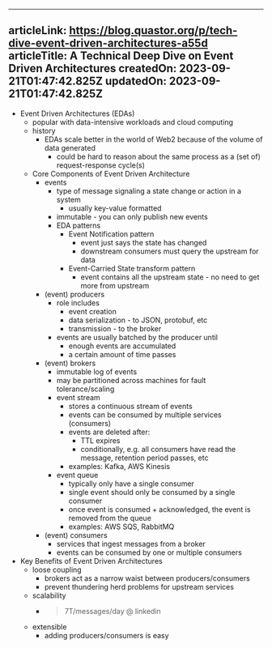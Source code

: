 -----------------------
articleLink: https://blog.quastor.org/p/tech-dive-event-driven-architectures-a55d
articleTitle: A Technical Deep Dive on Event Driven Architectures
createdOn: 2023-09-21T01:47:42.825Z
updatedOn: 2023-09-21T01:47:42.825Z
-----------------------

- Event Driven Architectures (EDAs)
  - popular with data-intensive workloads and cloud computing
  - history
    - EDAs scale better in the world of Web2 because of the volume of data generated
      - could be hard to reason about the same process as a (set of) request-response cycle(s)
  - Core Components of Event Driven Architecture
    - events
      - type of message signaling a state change or action in a system
        - usually key-value formatted
      - immutable - you can only publish new events
      - EDA patterns
        - Event Notification pattern
          - event just says the state has changed
          - downstream consumers must query the upstream for data
        - Event-Carried State transform pattern
          - event contains all the upstream state - no need to get more from upstream
    - (event) producers
      - role includes
        - event creation
        - data serialization - to JSON, protobuf, etc
        - transmission - to the broker
      - events are usually batched by the producer until
        - enough events are accumulated
        - a certain amount of time passes
    - (event) brokers
      - immutable log of events
      - may be partitioned across machines for fault tolerance/scaling
      - event stream
        - stores a continuous stream of events
        - events can be consumed by multiple services (consumers)
        - events are deleted after:
          - TTL expires
          - conditionally, e.g. all consumers have read the message, retention period passes, etc
        - examples: Kafka, AWS Kinesis
      - event queue
        - typically only have a single consumer
        - single event should only be consumed by a single consumer
        - once event is consumed + acknowledged, the event is removed from the queue
        - examples: AWS SQS, RabbitMQ
    - (event) consumers
      - services that ingest messages from a broker
      - events can be consumed by one or multiple consumers
- Key Benefits of Event Driven Architectures
  - loose coupling
    - brokers act as a narrow waist between producers/consumers
    - prevent thundering herd problems for upstream services
  - scalability
    - > 7T/messages/day @ linkedin
  - extensible
    - adding producers/consumers is easy

